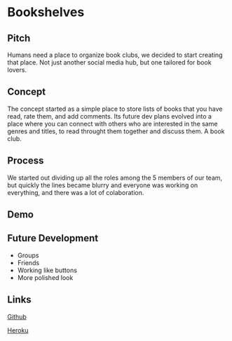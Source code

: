 # Bookshelves

## Pitch
Humans need a place to organize book clubs, we decided to start creating that place. Not just another social media hub, but one tailored for book lovers.

## Concept
The concept started as a simple place to store lists of books that you have read, rate them, and add comments.
Its future dev plans evolved into a place where you can connect with others who are interested in the same genres and titles, to read throught them together and discuss them. A book club.

## Process
We started out dividing up all the roles among the 5 members of our team, but quickly the lines became blurry and everyone was working on everything, and there was a lot of colaboration.

## Demo

## Future Development
- Groups
- Friends
- Working like buttons
- More polished look

## Links

[Github](https://github.com/ToMakPo/UWCB-Project-2)

[Heroku](https://postnet-project-2.herokuapp.com/)

